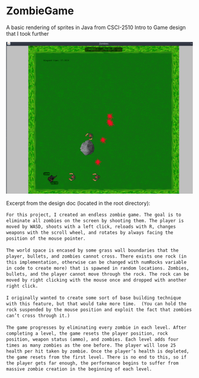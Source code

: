 # ZombieGame
A basic rendering of sprites in Java from CSCI-2510 Intro to Game design that I took further  
  
![Alt text](media/screenshot.png?raw=true "Example Gameplay")
  
Excerpt from the design doc (located in the root directory):  
  
    For this project, I created an endless zombie game. The goal is to eliminate all zombies on the screen by shooting them. The player is moved by WASD, shoots with a left click, reloads with R, changes weapons with the scroll wheel, and rotates by always facing the position of the mouse pointer. 
  
    The world space is encased by some grass wall boundaries that the player, bullets, and zombies cannot cross. There exists one rock (in this implementation, otherwise can be changed with numRocks variable in code to create more) that is spawned in random locations. Zombies, bullets, and the player cannot move through the rock. The rock can be moved by right clicking with the mouse once and dropped with another right click. 
  
    I originally wanted to create some sort of base building technique with this feature, but that would take more time.  (You can hold the rock suspended by the mouse position and exploit the fact that zombies can’t cross through it.)
  
    The game progresses by eliminating every zombie in each level. After completing a level, the game resets the player position, rock position, weapon status (ammo), and zombies. Each level adds four times as many zombies as the one before. The player will lose 25 health per hit taken by zombie. Once the player’s health is depleted, the game resets from the first level. There is no end to this, so if the player gets far enough, the performance begins to suffer from massive zombie creation in the beginning of each level. 
